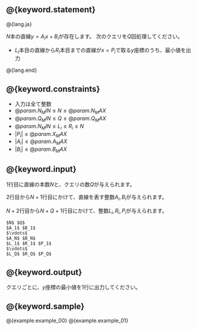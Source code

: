 ## @{keyword.statement}

@{lang.ja}

$N$本の直線$y = A_ix + B_i$が存在します。
次のクエリを$Q$回処理してください。

- $L_i$本目の直線から$R_i$本目までの直線が$x = P_i$で取る$y$座標のうち、最小値を出力

@{lang.end}

## @{keyword.constraints}

- 入力は全て整数
- $@{param.N_MIN} \leq N \leq @{param.N_MAX}$
- $@{param.Q_MIN} \leq Q \leq @{param.Q_MAX}$
- $@{param.N_MIN} \leq L_i \leq R_i \leq N$
- $|P_i| \leq @{param.X_MAX}$
- $|A_i| \leq @{param.A_MAX}$
- $|B_i| \leq @{param.B_MAX}$

## @{keyword.input}

$1$行目に直線の本数$N$と、クエリの数$Q$が与えられます。

$2$行目から$N+1$行目にかけて、直線を表す整数$A_i, B_i$が与えられます。

$N+2$行目から$N+Q+1$行目にかけて、整数$L_i, R_i, P_i$が与えられます。

```
$N$ $Q$
$A_1$ $B_1$
$\vdots$
$A_N$ $B_N$
$L_1$ $R_1$ $P_1$
$\vdots$
$L_Q$ $R_Q$ $P_Q$
```

## @{keyword.output}

クエリごとに、$y$座標の最小値を$1$行に出力してください。

## @{keyword.sample}

@{example.example_00}
@{example.example_01}
